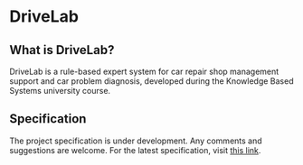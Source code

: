 # DriveLab

## What is DriveLab?

DriveLab is a rule-based expert system for car repair shop management support and car problem diagnosis, developed during the Knowledge Based Systems university course.

## Specification
The project specification is under development. Any comments and suggestions are welcome.
For the latest specification, visit [this link](https://docs.google.com/document/d/1vGVFoqCJkDTV1vD4TNmIZSp2WP9bY-zCBO3kvc8Vh9A/edit?usp=sharing "DriveLab specification").
